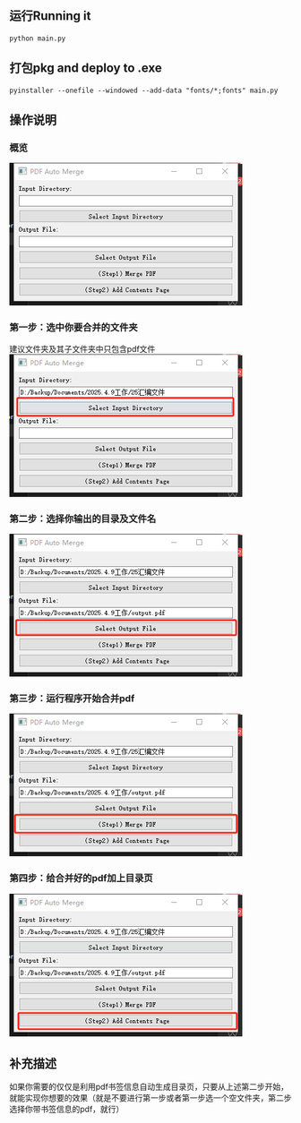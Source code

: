 ## 运行Running it
```
python main.py
```
## 打包pkg and deploy to .exe
```
pyinstaller --onefile --windowed --add-data "fonts/*;fonts" main.py
```
## 操作说明
### 概览
![图片描述](images/docs/step1.png)
### 第一步：选中你要合并的文件夹
建议文件夹及其子文件夹中只包含pdf文件
![图片描述](images/docs/step2.png)
### 第二步：选择你输出的目录及文件名
![图片描述](images/docs/step3.png)
### 第三步：运行程序开始合并pdf
![图片描述](images/docs/step4.png)
### 第四步：给合并好的pdf加上目录页
![图片描述](images/docs/step5.png)

## 补充描述
如果你需要的仅仅是利用pdf书签信息自动生成目录页，只要从上述第二步开始，就能实现你想要的效果（就是不要进行第一步或者第一步选一个空文件夹，第二步选择你带书签信息的pdf，就行）
